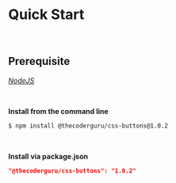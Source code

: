 # Quick Start

<br>

## Prerequisite

[*NodeJS*](https://nodejs.org/en/download)

<br>

**Install from the command line**

```bash
$ npm install @thecoderguru/css-buttons@1.0.2
```

<br>

**Install via package.json**

```json
"@thecoderguru/css-buttons": "1.0.2"
```
